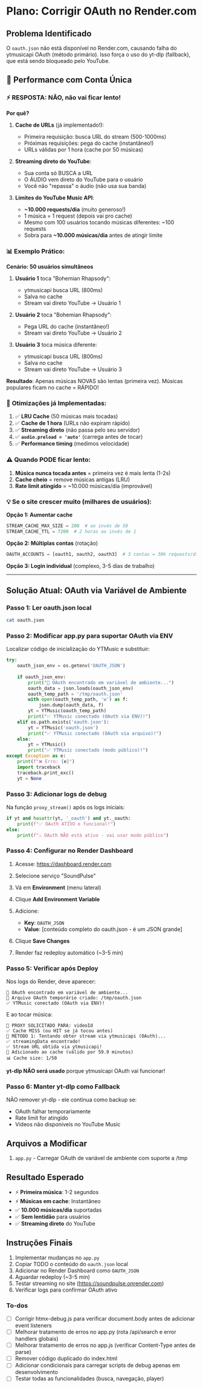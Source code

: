 <!-- 2e337236-a2bc-438e-a9ba-9bc48e3af240 40db5851-87e9-4f11-9b15-9f1fc7ed1930 -->
# Plano: Corrigir OAuth no Render.com

## Problema Identificado

O `oauth.json` não está disponível no Render.com, causando falha do ytmusicapi OAuth (método primário). Isso força o uso do yt-dlp (fallback), que está sendo bloqueado pelo YouTube.

## 🤔 Performance com Conta Única

### ⚡ **RESPOSTA: NÃO, não vai ficar lento!**

**Por quê?**

1. **Cache de URLs** (já implementado!):

   - Primeira requisição: busca URL do stream (500-1000ms)
   - Próximas requisições: pega do cache (instantâneo!)
   - URLs válidas por 1 hora (cache por 50 músicas)

2. **Streaming direto do YouTube**:

   - Sua conta só BUSCA a URL
   - O ÁUDIO vem direto do YouTube para o usuário
   - Você não "repassa" o áudio (não usa sua banda)

3. **Limites do YouTube Music API**:

   - **~10.000 requests/dia** (muito generoso!)
   - 1 música = 1 request (depois vai pro cache)
   - Mesmo com 100 usuários tocando músicas diferentes: ~100 requests
   - Sobra para **~10.000 músicas/dia** antes de atingir limite

### 📊 **Exemplo Prático:**

**Cenário: 50 usuários simultâneos**

1. **Usuário 1** toca "Bohemian Rhapsody":

   - ytmusicapi busca URL (800ms)
   - Salva no cache
   - Stream vai direto YouTube → Usuário 1

2. **Usuário 2** toca "Bohemian Rhapsody":

   - Pega URL do cache (instantâneo!)
   - Stream vai direto YouTube → Usuário 2

3. **Usuário 3** toca música diferente:

   - ytmusicapi busca URL (800ms)
   - Salva no cache
   - Stream vai direto YouTube → Usuário 3

**Resultado**: Apenas músicas NOVAS são lentas (primeira vez). Músicas populares ficam no cache = RÁPIDO!

### 🚀 **Otimizações já Implementadas:**

1. ✅ **LRU Cache** (50 músicas mais tocadas)
2. ✅ **Cache de 1 hora** (URLs não expiram rápido)
3. ✅ **Streaming direto** (não passa pelo seu servidor)
4. ✅ **`audio.preload = 'auto'`** (carrega antes de tocar)
5. ✅ **Performance timing** (medimos velocidade)

### ⚠️ **Quando PODE ficar lento:**

1. **Música nunca tocada antes** = primeira vez é mais lenta (1-2s)
2. **Cache cheio** = remove músicas antigas (LRU)
3. **Rate limit atingido** = ~10.000 músicas/dia (improvável)

### 💡 **Se o site crescer muito (milhares de usuários):**

**Opção 1: Aumentar cache**

```python
STREAM_CACHE_MAX_SIZE = 200  # ao invés de 50
STREAM_CACHE_TTL = 7200  # 2 horas ao invés de 1
```

**Opção 2: Múltiplas contas** (rotação)

```python
OAUTH_ACCOUNTS = [oauth1, oauth2, oauth3]  # 3 contas = 30k requests/dia
```

**Opção 3: Login individual** (complexo, 3-5 dias de trabalho)

---

## Solução Atual: OAuth via Variável de Ambiente

### Passo 1: Ler oauth.json local

```bash
cat oauth.json
```

### Passo 2: Modificar app.py para suportar OAuth via ENV

Localizar código de inicialização do YTMusic e substituir:

```python
try:
    oauth_json_env = os.getenv('OAUTH_JSON')
    
    if oauth_json_env:
        print("🔐 OAuth encontrado em variável de ambiente...")
        oauth_data = json.loads(oauth_json_env)
        oauth_temp_path = '/tmp/oauth.json'
        with open(oauth_temp_path, 'w') as f:
            json.dump(oauth_data, f)
        yt = YTMusic(oauth_temp_path)
        print("✅ YTMusic conectado (OAuth via ENV)!")
    elif os.path.exists('oauth.json'):
        yt = YTMusic('oauth.json')
        print("✅ YTMusic conectado (OAuth via arquivo)!")
    else:
        yt = YTMusic()
        print("✅ YTMusic conectado (modo público)!")
except Exception as e:
    print(f"❌ Erro: {e}")
    import traceback
    traceback.print_exc()
    yt = None
```

### Passo 3: Adicionar logs de debug

Na função `proxy_stream()` após os logs iniciais:

```python
if yt and hasattr(yt, '_oauth') and yt._oauth:
    print(f"✅ OAuth ATIVO e funcional!")
else:
    print(f"⚠️ OAuth NÃO está ativo - vai usar modo público")
```

### Passo 4: Configurar no Render Dashboard

1. Acesse: https://dashboard.render.com
2. Selecione serviço "SoundPulse"
3. Vá em **Environment** (menu lateral)
4. Clique **Add Environment Variable**
5. Adicione:

   - **Key**: `OAUTH_JSON`
   - **Value**: [conteúdo completo do oauth.json - é um JSON grande]

6. Clique **Save Changes**
7. Render faz redeploy automático (~3-5 min)

### Passo 5: Verificar após Deploy

Nos logs do Render, deve aparecer:

```
🔐 OAuth encontrado em variável de ambiente...
📝 Arquivo OAuth temporário criado: /tmp/oauth.json
✅ YTMusic conectado (OAuth via ENV)!
```

E ao tocar música:

```
🎵 PROXY SOLICITADO PARA: videoId
✅ Cache MISS (ou HIT se já tocou antes)
🔐 MÉTODO 1: Tentando obter stream via ytmusicapi (OAuth)...
✅ streamingData encontrado!
✅ Stream URL obtida via ytmusicapi!
💾 Adicionado ao cache (válido por 59.9 minutos)
📊 Cache size: 1/50
```

**yt-dlp NÃO será usado** porque ytmusicapi OAuth vai funcionar!

### Passo 6: Manter yt-dlp como Fallback

NÃO remover yt-dlp - ele continua como backup se:

- OAuth falhar temporariamente
- Rate limit for atingido
- Vídeos não disponíveis no YouTube Music

## Arquivos a Modificar

1. `app.py` - Carregar OAuth de variável de ambiente com suporte a /tmp

## Resultado Esperado

- ⚡ **Primeira música**: 1-2 segundos
- ⚡ **Músicas em cache**: Instantâneo
- ✅ **10.000 músicas/dia** suportadas
- ✅ **Sem lentidão** para usuários
- ✅ **Streaming direto** do YouTube

## Instruções Finais

1. Implementar mudanças no `app.py`
2. Copiar TODO o conteúdo do `oauth.json` local
3. Adicionar no Render Dashboard como `OAUTH_JSON`
4. Aguardar redeploy (~3-5 min)
5. Testar streaming no site (https://soundpulse.onrender.com)
6. Verificar logs para confirmar OAuth ativo

### To-dos

- [ ] Corrigir htmx-debug.js para verificar document.body antes de adicionar event listeners
- [ ] Melhorar tratamento de erros no app.py (rota /api/search e error handlers globais)
- [ ] Melhorar tratamento de erros no app.js (verificar Content-Type antes de parse)
- [ ] Remover código duplicado do index.html
- [ ] Adicionar condicionais para carregar scripts de debug apenas em desenvolvimento
- [ ] Testar todas as funcionalidades (busca, navegação, player)